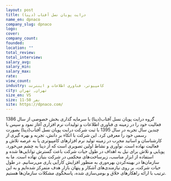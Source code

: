 ```yaml
---
layout: post
title: درایت پویان نسل آفتاب (دپنا)
name_en: dpnaco
company_slug: dpnaco
logo: 
cover: 
company_count:
founded:
location: ""
total_review: 
total_interview: 
salary_avg: 
salary_min: 
salary_max: 
rate: 
view_count: 
industry: کامپیوتر، فناوری اطلاعات و اینترنت
city: تهران, تهران
size_en: VS
size: 11-50 نفر
site: https://dpnaco.com/
---
```


گروه درایت پویان نسل آفتاب(دپنا) با سرمایه گذاری بخش خصوصی از سال 1386 فعالیت خود را در زمینه ی فناوری اطلاعات و تولیدات نرم افزاری آغاز نمود و سپس با چندین سال تجربه در سال 1395 با ثبت شرکت درایت پویان نسل آفتاب(دپنا) بصورت رسمی خود را معرفی کرد. این شرکت با اتکاء بر دانش، تجربه و بهره گیری از کارشناسان و اساتید مجرب در زمینه تولید نرم افزارهای کامپیوتری پا به عرصه تلاش و فعالیت نهاده است. نوآوری و نشاط اولین تصویری است که از دپنا به چشم می‌خورد. پویایی و تلاش برای نیل به اهداف در طول حیات شرکت باعث گسترش توانایی‌ها شده و استفاده از ابزار مناسب، زیرساخت‌های محکمی در شرکت بنیان نهاده است. ما به سازمان‌ها در بهینه‌کردن بهره‌وری به منظور افزایش کارآیی یاری می‌رسانیم. در طول حیات شرکت، بر روی نیازمندی‌های آشکار و پنهان بازار هدف متمرکز شده‌ایم و به این ترتیب با ارائه راهکارهای خلاق و بومی‌سازی شده، پاسخگوی مشکلات سازمان‌ها هستیم.

